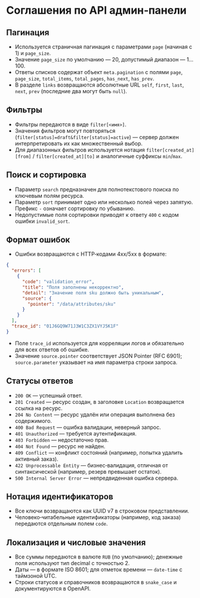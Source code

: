 # Соглашения по API админ‑панели

## Пагинация

- Используется страничная пагинация с параметрами `page` (начиная с 1) и `page_size`.
- Значение `page_size` по умолчанию — 20, допустимый диапазон — 1…100.
- Ответы списков содержат объект `meta.pagination` с полями `page`, `page_size`, `total_items`, `total_pages`, `has_next`, `has_prev`.
- В разделе `links` возвращаются абсолютные URL `self`, `first`, `last`, `next`, `prev` (последние два могут быть `null`).

## Фильтры

- Фильтры передаются в виде `filter[<имя>]`.
- Значения фильтров могут повторяться (`filter[status]=draft&filter[status]=active`) — сервер должен интерпретировать их как множественный выбор.
- Для диапазонных фильтров используется нотация `filter[created_at][from]` / `filter[created_at][to]` и аналогичные суффиксы `min`/`max`.

## Поиск и сортировка

- Параметр `search` предназначен для полнотекстового поиска по ключевым полям ресурса.
- Параметр `sort` принимает одно или несколько полей через запятую. Префикс `-` означает сортировку по убыванию.
- Недопустимые поля сортировки приводят к ответу `400` с кодом ошибки `invalid_sort`.

## Формат ошибок

- Ошибки возвращаются с HTTP‑кодами 4xx/5xx в формате:

```json
{
  "errors": [
    {
      "code": "validation_error",
      "title": "Поля заполнены некорректно",
      "detail": "Значение поля sku должно быть уникальным",
      "source": {
        "pointer": "/data/attributes/sku"
      }
    }
  ],
  "trace_id": "01J6GQ9W71J3W1C3ZX1VYJ5K1F"
}
```

- Поле `trace_id` используется для корреляции логов и обязательно для всех ответов об ошибке.
- Значение `source.pointer` соответствует JSON Pointer (RFC 6901); `source.parameter` указывает на имя параметра строки запроса.

## Статусы ответов

- `200 OK` — успешный ответ.
- `201 Created` — ресурс создан, в заголовке `Location` возвращается ссылка на ресурс.
- `204 No Content` — ресурс удалён или операция выполнена без содержимого.
- `400 Bad Request` — ошибка валидации, неверный запрос.
- `401 Unauthorized` — требуется аутентификация.
- `403 Forbidden` — недостаточно прав.
- `404 Not Found` — ресурс не найден.
- `409 Conflict` — конфликт состояний (например, попытка удалить активный заказ).
- `422 Unprocessable Entity` — бизнес‑валидация, отличная от синтаксической (например, резерв превышает остаток).
- `500 Internal Server Error` — непредвиденная ошибка сервера.

## Нотация идентификаторов

- Все ключи возвращаются как UUID v7 в строковом представлении.
- Человеко‑читабельные идентификаторы (например, код заказа) передаются отдельным полем `code`.

## Локализация и числовые значения

- Все суммы передаются в валюте `RUB` (по умолчанию); денежные поля используют тип decimal с точностью 2.
- Даты — в формате ISO 8601; для отметок времени — `date-time` с таймзоной UTC.
- Строки статусов и справочников возвращаются в `snake_case` и документируются в OpenAPI.
